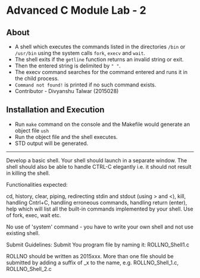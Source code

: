 # Advanced C Module Lab - 2
## About
* A shell which executes the commands listed in the directories `/bin` or `/usr/bin` using the system calls `fork`, `execv` and `wait`.
* The shell exits if the `getline` function returns an invalid string or exit.
* Then the entered string is delimited by `" "`.
* The execv command searches for the command entered and runs it in the child process.
* `Command not found!` is printed if no such command exists.
* Contributor - Divyanshu Talwar (2015028)

## Installation and Execution
* Run `make` command on the console and the Makefile would generate an object file `ush`
* Run the object file and the shell executes.
* STD output will be generated.

-------------------


Develop a basic shell. Your shell should launch in a separate window. The shell should also be able to handle CTRL-C elegantly i.e. it should not result in killing the shell. 

Functionalities expected:

cd, history, clear, piping, redirecting stdin and stdout (using > and <), kill, handling Cntrl+C, handling erroneous commands, handling return (enter), help which will list all the built-in commands implemented by your shell.
Use of fork, exec, wait etc.

No use of 'system' command - you have to write your own shell and not use existing shell.

Submit Guidelines:
Submit You program file by naming it: ROLLNO_Shell1.c 

ROLLNO should be written as 2015xxx.
More than one file should be submitted by adding a suffix of _x to the name, e.g.
ROLLNO_Shell_1.c, ROLLNO_Shell_2.c